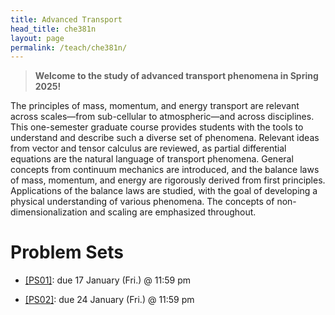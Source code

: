 ```yaml
---
title: Advanced Transport
head_title: che381n
layout: page
permalink: /teach/che381n/
---
```


> __Welcome to the study of advanced transport phenomena in Spring 2025!__

The principles of mass, momentum, and energy transport are relevant across
scales—from sub-cellular to atmospheric—and across disciplines.
This one-semester graduate course provides students with the tools to understand
and describe such a diverse set of phenomena.
Relevant ideas from vector and tensor calculus are reviewed, as partial
differential equations are the natural language of transport phenomena.
General concepts from continuum mechanics are introduced, and the balance laws
of mass, momentum, and energy are rigorously derived from first principles.
Applications of the balance laws are studied, with the goal of developing a
physical understanding of various phenomena.
The concepts of non-dimensionalization and scaling are emphasized throughout.



# Problem Sets

- [[PS01]](https://utexas.box.com/s/y1iuh1fzmkhh6hs3gm4gd1wesj70bwsl):
due 17 January (Fri.) @ 11:59 pm

- [[PS02]](https://utexas.box.com/s/g995wf8zqolme4qacs2es1ez2umscz8u):
due 24 January (Fri.) @ 11:59 pm


